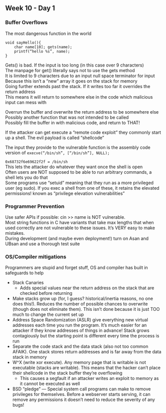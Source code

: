 ## Week 10 - Day 1
### Buffer Overflows
The most dangerous function in the world

```
void sayHello(){
    char name[10]; gets(name);
    printf(“hello %s”, name);
}
```

Gets() is bad. If the input is too long (in this case over 9 characters)   
The manpage for get() literally says not to use the gets method  
It is limited to 9 characters due to an input null space terminator for input  
Because this isn’t a “new” array it goes on the stack for memory  
Going further extends past the stack. If it writes too far it overrides the return address  
This means it will return to somewhere else in the code which malicious input can mess with

Overrun the buffer and overwrite the return address to be somewhere else  
Possibly another function that was not intended to be called  
Possibly fill the buffer in with malicious code, and return to THAT!  

If the attacker can get execute a “remote code exploit” they commonly start up a shell. The evil payload is called “shellcode”

The input they provide to the vulnerable function is the assembly code version of ```execve(“/bin/sh”, [“/bin/sh”], NULL);```

```0x68732f6e69622f2f = /bin/sh```  
This lets the attacker do whatever they want once the shell is open  
Often users are NOT supposed to be able to run arbitrary commands, a shell lets you do that  
Some programs use “setuid” meaning that they run as a more privileged user (eg sudo). If you exec a shell from one of these, it retains the elevated permissions! known as “privilege elevation vulnerabilities”

### Programmer Prevention
Use safer APIs if possible: cin >> name is NOT vulnerable.  
Most string functions in C have variants that take max lengths that when used correctly are not vulnerable to these issues. It’s VERY easy to make mistakes.  
During development (and maybe even deployment!) turn on Asan and UBsan and use a thorough test suite

### OS/Compiler mitigations
Programmers are stupid and forget stuff, OS and compiler has built in safeguards to help

* Stack Canaries
    * Adds special values near the return address on the stack that are checked before returning
* Make stacks grow up (for, I guess? historical/inertia reasons, no one does this!). Reduces the number of possible chances to overwrite (though does not eliminate them). This isn’t done because it is just TOO much to change the current set up
* Address Space Randomization (ASLR) give everything new virtual addresses each time you run the program. It’s much easier for an attacker if they know addresses of things in advance! Stack grows contagiously but the starting point is different every time the process is run
* Separate the code stack and the data stack (also not too common AFAIK). One stack stores return addresses and is far away from the data stack in memory
* W^X (write xor execute). Any memory page that is writable is not executable (stacks are writable). This means that the hacker can’t place their shellcode in the stack buffer they’re overflowing
    * This causes a segfault if an attacker writes an exploit to memory as it cannot be executed as well
* BSD “pledge” — Special system call programs can make to remove privileges for themselves. Before a webserver starts serving, it can remove any permissions it doesn’t need to reduce the severity of any bugs!